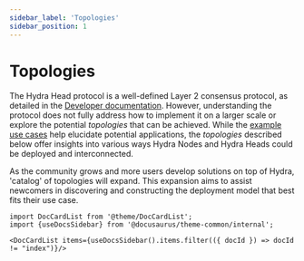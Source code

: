 ```yaml
---
sidebar_label: 'Topologies'
sidebar_position: 1
---
```


# Topologies

The Hydra Head protocol is a well-defined Layer 2 consensus protocol, as detailed in the [Developer documentation](/docs/dev). However, understanding the protocol does not fully address how to implement it on a larger scale or explore the potential _topologies_ that can be achieved. While the [example use cases](/use-cases) help elucidate potential applications, the _topologies_ described below offer insights into various ways Hydra Nodes and Hydra Heads could be deployed and interconnected.

As the community grows and more users develop solutions on top of Hydra, 'catalog' of topologies will expand. This expansion aims to assist newcomers in discovering and constructing the deployment model that best fits their use case.


```mdx-code-block
import DocCardList from '@theme/DocCardList';
import {useDocsSidebar} from '@docusaurus/theme-common/internal';

<DocCardList items={useDocsSidebar().items.filter(({ docId }) => docId != "index")}/>
```

